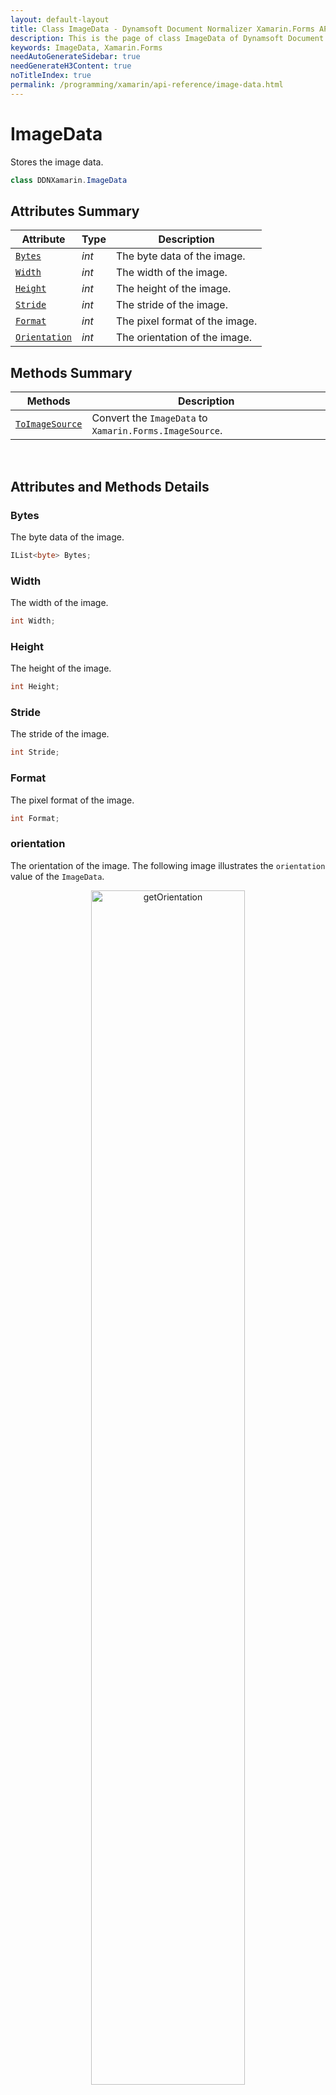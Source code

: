 ```yaml
---
layout: default-layout
title: Class ImageData - Dynamsoft Document Normalizer Xamarin.Forms API Reference
description: This is the page of class ImageData of Dynamsoft Document Normalizer Xamarin.Forms SDK.
keywords: ImageData, Xamarin.Forms
needAutoGenerateSidebar: true
needGenerateH3Content: true
noTitleIndex: true
permalink: /programming/xamarin/api-reference/image-data.html
---
```


# ImageData

Stores the image data.  

```csharp
class DDNXamarin.ImageData
```  

## Attributes Summary

| Attribute | Type | Description |
|---------- | ---- | ----------- |
| [`Bytes`](#bytes) | *int* | The byte data of the image. |
| [`Width`](#width) | *int* | The width of the image. |
| [`Height`](#height) | *int* | The height of the image. |
| [`Stride`](#stride) | *int* | The stride of the image. |
| [`Format`](#format) | *int* | The pixel format of the image. |
| [`Orientation`](#orientation) | *int* | The orientation of the image. |

## Methods Summary

| Methods | Description |
| ------- | ----------- |
| [`ToImageSource`](#toimagesource) | Convert the `ImageData` to `Xamarin.Forms.ImageSource`. |

&nbsp;

## Attributes and Methods Details

### Bytes

The byte data of the image.

```csharp
IList<byte> Bytes;
```

### Width

The width of the image.

```csharp
int Width;
```

### Height

The height of the image.

```csharp
int Height;
```

### Stride

The stride of the image.

```csharp
int Stride;
```

### Format

The pixel format of the image.

```csharp
int Format;
```

### orientation

The orientation of the image. The following image illustrates the `orientation` value of the `ImageData`.

<div align="center">
    <p><img src="{{ site.assets }}getOrientation.png" width="70%" alt="getOrientation"></p>
    <p>Illustration of the orientation</p>
</div>

```csharp
int Orientation;
```

### ToImageSource

Convert the `ImageData` to `Xamarin.Forms.ImageSource`.

```csharp
ImageSource toImageSource();
```
